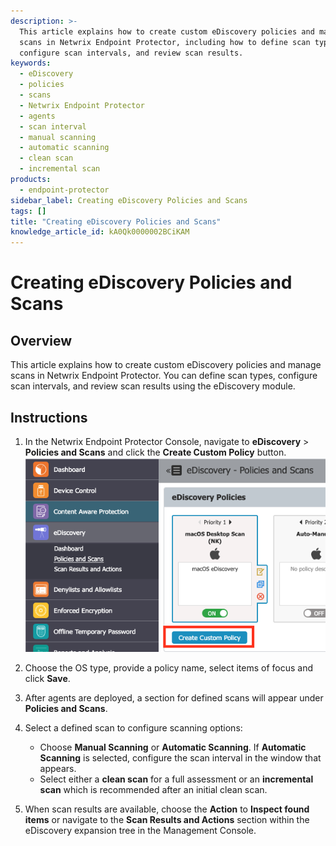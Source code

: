 ```yaml
---
description: >-
  This article explains how to create custom eDiscovery policies and manage
  scans in Netwrix Endpoint Protector, including how to define scan types,
  configure scan intervals, and review scan results.
keywords:
  - eDiscovery
  - policies
  - scans
  - Netwrix Endpoint Protector
  - agents
  - scan interval
  - manual scanning
  - automatic scanning
  - clean scan
  - incremental scan
products:
  - endpoint-protector
sidebar_label: Creating eDiscovery Policies and Scans
tags: []
title: "Creating eDiscovery Policies and Scans"
knowledge_article_id: kA0Qk0000002BCiKAM
---
```


# Creating eDiscovery Policies and Scans

## Overview

This article explains how to create custom eDiscovery policies and manage scans in Netwrix Endpoint Protector. You can define scan types, configure scan intervals, and review scan results using the eDiscovery module.

## Instructions

1. In the Netwrix Endpoint Protector Console, navigate to **eDiscovery** > **Policies and Scans** and click the **Create Custom Policy** button.  
   ![Create Custom Policy button in eDiscovery Policies and Scans](./images/ka0Qk000000Eb9N_0EMQk00000CAPJB.png)

2. Choose the OS type, provide a policy name, select items of focus and click **Save**.

3. After agents are deployed, a section for defined scans will appear under **Policies and Scans**.

4. Select a defined scan to configure scanning options:
   - Choose **Manual Scanning** or **Automatic Scanning**. If **Automatic Scanning** is selected, configure the scan interval in the window that appears.
   - Select either a **clean scan** for a full assessment or an **incremental scan** which is recommended after an initial clean scan.

5. When scan results are available, choose the **Action** to **Inspect found items** or navigate to the **Scan Results and Actions** section within the eDiscovery expansion tree in the Management Console.
